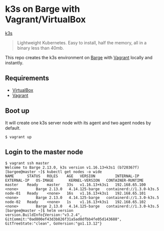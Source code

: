 # k3s on Barge with Vagrant/VirtualBox

[k3s](https://github.com/rancher/k3s)

> Lightweight Kubernetes. Easy to install, half the memory, all in a binary less than 40mb.

This repo creates the k3s environment on [Barge](https://github.com/bargees/barge-os) with [Vagrant](https://www.vagrantup.com/) locally and instantly.

## Requirements

- [VirtualBox](https://www.virtualbox.org/)
- [Vagrant](https://www.vagrantup.com/)

## Boot up

It will create one k3s server node with its agent and two agent nodes by default.

```
$ vagrant up
```

## Login to the master node

```
$ vagrant ssh master
Welcome to Barge 2.13.0, k3s version v1.16.13+k3s1 (b720367f)
[bargee@master ~]$ kubectl get nodes -o wide
NAME      STATUS   ROLES    AGE   VERSION         INTERNAL-IP      EXTERNAL-IP   OS-IMAGE       KERNEL-VERSION   CONTAINER-RUNTIME
master    Ready    master   33s   v1.16.13+k3s1   192.168.65.100   <none>        Barge 2.13.0   4.14.125-barge   containerd://1.3.0-k3s.5
node-01   Ready    <none>   16s   v1.16.13+k3s1   192.168.65.101   <none>        Barge 2.13.0   4.14.125-barge   containerd://1.3.0-k3s.5
node-02   Ready    <none>   1s    v1.16.13+k3s1   192.168.65.102   <none>        Barge 2.13.0   4.14.125-barge   containerd://1.3.0-k3s.5
[bargee@master ~]$ helm version
version.BuildInfo{Version:"v3.2.4", GitCommit:"0ad800ef43d3b826f31a5ad8dfbb4fe05d143688", GitTreeState:"clean", GoVersion:"go1.13.12"}
```